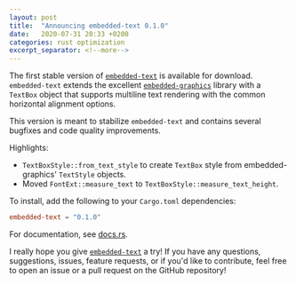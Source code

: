 ```yaml
---
layout: post
title:  "Announcing embedded-text 0.1.0"
date:   2020-07-31 20:33 +0200
categories: rust optimization
excerpt_separator: <!--more-->
---
```


The first stable version of [`embedded-text`] is available for download. `embedded-text` extends
the excellent [`embedded-graphics`] library with a `TextBox` object that supports multiline text
rendering with the common horizontal alignment options.

<!--more-->

This version is meant to stabilize `embedded-text` and contains several bugfixes and code quality
improvements.

Highlights:

 - `TextBoxStyle::from_text_style` to create `TextBox` style from embedded-graphics' `TextStyle` objects.
 - Moved `FontExt::measure_text` to `TextBoxStyle::measure_text_height`.

To install, add the following to your `Cargo.toml` dependencies:
```toml
embedded-text = "0.1.0"
```

For documentation, see [docs.rs].

I really hope you give [`embedded-text`] a try! If you have any questions, suggestions, issues,
feature requests, or if you'd like to contribute, feel free to open an issue or a pull request on
the GitHub repository!

[`embedded-text`]: https://github.com/bugadani/embedded-text
[`embedded-graphics`]: https://github.com/jamwaffles/embedded-graphics
[docs.rs]: https://docs.rs/embedded-text/
